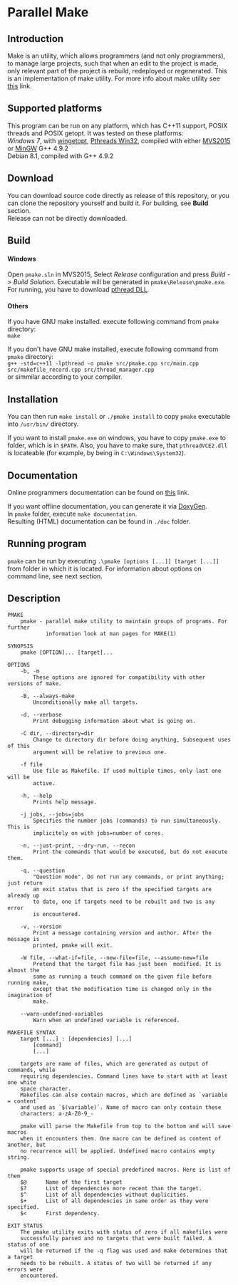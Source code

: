 # Parallel Make
## Introduction
Make is an utility, which allows programmers (and not only programmers), to manage large projects, such that
when an edit to the project is made, only relevant part of the project is rebuild, redeployed or regenerated.
This is an implementation of make utility. For more info about make utility see
[this](http://www.gnu.org/software/make/manual/make.html) link.

## Supported platforms
This program can be run on any platform, which has C\+\+11 support, POSIX threads and POSIX getopt. It was tested on these platforms:<br>
*Windows 7*, with [wingetopt](https://github.com/alex85k/wingetopt),
[Pthreads Win32](https://www.sourceware.org/pthreads-win32/), compiled with either
[MVS2015](https://www.visualstudio.com/) or [MinGW](http://www.mingw.org/) G++ 4.9.2<br>
Debian 8.1, compiled with G++ 4.9.2

## Download
You can download source code directly as release of this repository, or you can clone the repository
yourself and build it. For building, see **Build** section.<br>
Release can not be directly downloaded.

## Build
#### Windows
Open `pmake.sln` in MVS2015, Select *Release* configuration and press *Build -> Build Solution*. Executable will be generated in `pmake\Release\pmake.exe`. For running, you have to download [pthread DLL](ftp://sourceware.org/pub/pthreads-win32/dll-latest/dll/x86/pthreadVCE2.dll).

#### Others
If you have GNU make installed. execute following command from `pmake` directory:<br>
`make`

If you don't have GNU make installed, execute following command from `pmake` directory:<br>
`g++ -std=c++11 -lpthread -o pmake src/pmake.cpp src/main.cpp src/makefile_record.cpp src/thread_manager.cpp`<br>
or simmilar according to your compiler.

## Installation
You can then run `make install` or `./pmake install` to copy `pmake` executable into `/usr/bin/` directory.

If you want to install `pmake.exe` on windows, you have to copy `pmake.exe` to folder, which is in `$PATH`. Also, you have to make sure, that `pthreadVCE2.dll` is locateable (for example, by being in `C:\Windows\System32`).

## Documentation
Online programmers documentation can be found on [this](http://www.zereges.cz/pmake/doc/) link.

If you want offline documentation, you can generate it via [DoxyGen](http://www.stack.nl/~dimitri/doxygen/).<br>
In `pmake` folder, execute `make documentation`.<br>
Resulting (HTML) documentation can be found in `./doc` folder. 

## Running program
`pmake` can be run by executing `.\pmake [options [...]] [target [...]]` from folder in which it is located. For information about options on command line, see next section.

## Description

    PMAKE
        pmake - parallel make utility to maintain groups of programs. For further
                information look at man pages for MAKE(1)

    SYNOPSIS
        pmake [OPTION]... [target]...

    OPTIONS
        -b, -m
            These options are ignored for compatibility with other versions of make.

        -B, --always-make
            Unconditionally make all targets.

        -d, --verbose
            Print debugging information about what is going on.

        -C dir, --directory=dir
            Change to directory dir before doing anything, Subsequent uses of this
            argument will be relative to previous one.

        -f file
            Use file as Makefile. If used multiple times, only last one will be
            active.

        -h, --help
            Prints help message.

        -j jobs, --jobs=jobs
            Specifies the number jobs (commands) to run simultaneously. This is
            implicitely on with jobs=number of cores.

        -n, --just-print, --dry-run, --recon
            Print the commands that would be executed, but do not execute them.

        -q, --question
            "Question mode". Do not run any commands, or print anything; just return
            an exit status that is zero if the specified targets are already up
            to date, one if targets need to be rebuilt and two is any error
            is encountered.

        -v, --version
            Print a message containing version and author. After the message is
            printed, pmake will exit.

        -W file, --what-if=file, --new-file=file, --assume-new=file
            Pretend that the target file has just been  modified. It is almost the
            same as running a touch command on the given file before running make,
            except that the modification time is changed only in the imagination of
            make.

        --warn-undefined-variables
            Warn when an undefined variable is referenced.

    MAKEFILE SYNTAX
        target [...] : [dependencies] [...]
            [command]
            [...]

        targets are name of files, which are generated as output of commands, while
        requiring dependencies. Command lines have to start with at least one white
        space character.
        Makefiles can also contain macros, which are defined as `variable = content`
        and used as `$(variable)`. Name of macro can only contain these
        characters: a-zA-Z0-9_-

        pmake will parse the Makefile from top to the bottom and will save macros
        when it encounters them. One macro can be defined as content of another, but
        no recurrence will be applied. Undefined macro contains empty string.

        pmake supports usage of special predefined macros. Here is list of them
        $@      Name of the first target
        $?      List of dependencies more recent than the target.
        $^      List of all dependencies without duplicities.
        $+      List of all dependencies in same order as they were specified.
        $<      First dependency.

    EXIT STATUS
        The pmake utility exits with status of zero if all makefiles were
        successfully parsed and no targets that were built failed. A status of one
        will be returned if the -q flag was used and make determines that a target
        needs to be rebuilt. A status of two will be returned if any errors were
        encountered.
